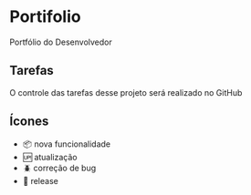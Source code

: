 # Portifolio

Portfólio do Desenvolvedor

## Tarefas

O controle das tarefas desse projeto será realizado no GitHub

##  Ícones

- :package: nova funcionalidade
- :up: atualização
- :beetle: correção de bug
- :checkered_flag: release

